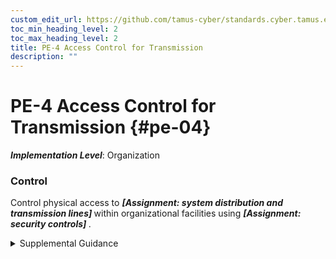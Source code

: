 ```yaml
---
custom_edit_url: https://github.com/tamus-cyber/standards.cyber.tamus.edu/tree/main/static/content/tamus.edu/TAMUS_profile.xml
toc_min_heading_level: 2
toc_max_heading_level: 2
title: PE-4 Access Control for Transmission
description: ""
---
```


# PE-4 Access Control for Transmission {#pe-04}

_**Implementation Level**_: Organization

### Control

Control physical access to <strong> <em>[Assignment: system distribution and transmission lines]</em> </strong> within organizational facilities using <strong> <em>[Assignment: security controls]</em> </strong>.

<details>
  <summary>Supplemental Guidance</summary>

Security controls applied to system distribution and transmission lines prevent accidental damage, disruption, and physical tampering. Such controls may also be necessary to prevent eavesdropping or modification of unencrypted transmissions. Security controls used to control physical access to system distribution and transmission lines include disconnected or locked spare jacks, locked wiring closets, protection of cabling by conduit or cable trays, and wiretapping sensors.

</details>

